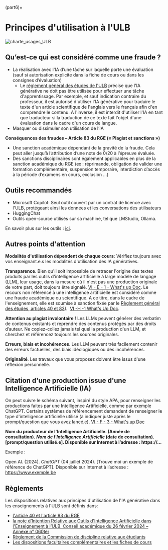 (part6)=
# Principes d'utilisation à l'ULB

![charte_usages_ULB](attachments/charte_usages_ULB.png)

## Qu’est-ce qui est considéré comme une fraude ?

- La réalisation avec l'IA d’une tâche sur laquelle porte une évaluation (sauf si autorisation explicite dans la fiche de cours ou dans les consignes d’évaluation)
    - Le [règlement général des études de l'ULB](https://www.ulb.be/fr/documents-officiels/reglement-general-des-etudes-2025-2026-pour-ce-qui-a-trait-aux-admissions-et-inscriptions) précise que l'IA générative ne doit pas être utilisée pour effectuer une tâche d'apprentissage. Par exemple, et sauf indication contraire du professeur, il est autorisé d'utiliser l'IA générative pour traduire le texte d'un article scientifique de l'anglais vers le français afin d'en comprendre le contenu. A l'inverse, il est interdit d'utiliser l'IA en tant que traducteur si la traduction de ce texte fait l'objet d'une évaluation dans le cadre d'un cours de langue.
- Masquer ou dissimuler son utilisation de l’IA

**Conséquences des fraudes – Article 83 du RGE (« Plagiat et sanctions »)**

- Une sanction académique dépendant de la gravité de la fraude. Cela peut aller jusqu’à l’attribution d’une note de 0/20 à l’épreuve évaluée.
- Des sanctions disciplinaires sont également applicables en plus de la sanction académique du RGE (ex : réprimande, obligation de valider une formation complémentaire, suspension temporaire, interdiction d’accès à la période d’examens en cours, exclusion …)

## Outils recommandés

- Microsoft Copilot: Seul outil couvert par un contrat de licence avec l'ULB, protégeant ainsi les données et les conversations des utilisateurs
- HuggingChat
- Outils open-source utilisés sur sa machine, tel que LMStudio, Ollama.  

En savoir plus sur les outils : [ici](https://uv.ulb.ac.be/course/view.php?id=127533&section=6). 

## Autres points d'attention

**Modalités d'utilisation dépendent de chaque cours**: Vérifiez toujours avec vos enseignant.e.s les modalités d'utilisation des IA génératives.

**Transparence**. Bien qu'il soit impossible de retracer l'origine des textes produits par les outils d'intelligence artificielle à large modèle de langage (LLM), leur usage, dans la mesure où il n'est pas une production originale de votre part, doit toujours être signalé. [VI - E - 1 - What's up Doc](https://uv.ulb.ac.be/mod/book/view.php?id=492082&chapterid=22010). Le recours non référencé à une intelligence artificielle est considéré comme une fraude académique ou scientifique. A ce titre, dans le cadre de l'enseignement, elle est soumise à sanction fixée par le [Règlement général des études, articles 40 et 83](https://www.ulb.be/fr/documents-officiels/reglement-general-des-etudes-2024-2025)).  [VI -H -1 What's Up Doc](https://uv.ulb.ac.be/mod/book/view.php?id=492785&chapterid=22037).

**Attention au plagiat involontaire !** Les LLMs peuvent générer des verbatim de contenus existants et reprendre des contenus protégés par des droits d’auteur. Ne copiez-collez jamais tel quel la production d'un LLM, et cherchez et référencez toujours les sources originales.

**Erreurs, biais et incohérences**. Les LLM peuvent très facilement contenir des erreurs factuelles, des biais idéologiques ou des incohérences.

**Originalité**. Les travaux que vous proposez doivent être issus d'une réflexion personnelle. 

## Citation d'une production issue d'une Intelligence Artificielle (IA)

On peut suivre le schéma suivant, inspiré du style APA, pour renseigner les productions faites par une Intelligence Artificielle, comme par exemple ChatGPT. Certains systèmes de référencement demandent de renseigner le type d'intelligence artificielle utilisé (à indiquer juste après le prompt/question que vous avez lancé.e). [VI - F - 3 - What's up Doc](https://uv.ulb.ac.be/mod/book/view.php?id=492137&chapterid=22027)

**Nom du producteur de l'Intelligence Artificielle. (Année de consultation). _Nom de l'Intelligence Artificielle_ (date de consultation). [prompt/question utilisé.e]. Disponible sur Internet à l’adresse : https://…**

Exemple :

Open AI. (2024). _ChatGPT_ (04 juillet 2024). [Trouve moi un exemple de référence de ChatGPT]. Disponible sur Internet à l’adresse : https://www.exemple.be
## Règlements

Les dispositions relatives aux principes d'utilisation de l'IA générative dans les enseignements à l'ULB sont définis dans:

- [l'article 40 et l'article 83 du RGE](https://www.ulb.be/fr/documents-officiels/reglement-general-des-etudes)
- [la note d’Intention Relative aux Outils d'Intelligence Artificielle dans l'Enseignement à l’ULB. Conseil académique du 26 février 2024 – Annexe n° 060ter](https://www.ulb.be/fr/intelligence-artificielle/note-dintention-relative-aux-outils-dia-dans-lenseignement-a-lulb)
- [Règlement de la Commission de discipline relative aux étudiants](https://portail.ulb.be/fr/documents-officiels/instances-participatives/autres-instances-participatives/reglement-de-la-commission-de-discipline-relative-aux-etudiants?ksession=13a71232-da6b-4171-a6ea-5e1054877863)  
- [Les dispositions facultaires complémentaires et les fiches de cours](https://www.ulb.be/fr/documents-officiels/reglement-general-des-etudes-2024-2025)
